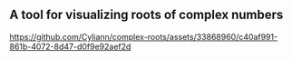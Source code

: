 ## A tool for visualizing roots of complex numbers

https://github.com/Cyliann/complex-roots/assets/33868960/c40af991-861b-4072-8d47-d0f9e92aef2d
